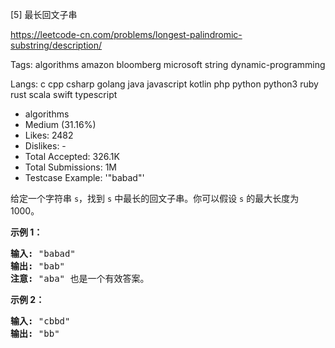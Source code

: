 [5] 最长回文子串

https://leetcode-cn.com/problems/longest-palindromic-substring/description/

Tags: algorithms amazon bloomberg microsoft string dynamic-programming

Langs: c cpp csharp golang java javascript kotlin php python python3 ruby rust scala swift typescript

- algorithms
- Medium (31.16%)
- Likes: 2482
- Dislikes: -
- Total Accepted: 326.1K
- Total Submissions: 1M
- Testcase Example: '"babad"'

<p>给定一个字符串 <code>s</code>，找到 <code>s</code> 中最长的回文子串。你可以假设&nbsp;<code>s</code> 的最大长度为 1000。</p>

<p><strong>示例 1：</strong></p>

<pre><strong>输入:</strong> &quot;babad&quot;
<strong>输出:</strong> &quot;bab&quot;
<strong>注意:</strong> &quot;aba&quot; 也是一个有效答案。
</pre>

<p><strong>示例 2：</strong></p>

<pre><strong>输入:</strong> &quot;cbbd&quot;
<strong>输出:</strong> &quot;bb&quot;
</pre>
